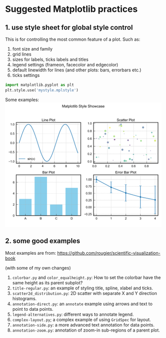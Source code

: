 # Suggested Matplotlib practices 

## 1. use style sheet for global style control
This is for controlling the most common feature of a plot. Such as:
1. font size and family
2. grid lines
3. sizes for labels, ticks labels and titles
4. legend settings (frameon, facecolor and edgecolor)
5. default linewidth for lines (and other plots: bars, errorbars etc.)
6. ticks settings

```python
import matplotlib.pyplot as plt
plt.style.use('mystyle.mplstyle')
```

Some examples:
![sin function](examples/test.png)

## 2. some good examples
Most examples are from: https://github.com/rougier/scientific-visualization-book

(with some of my own changes)

1. `colorbar.py` and `color_equalheight.py`: How to set the colorbar have the same height as its parent subplot?
2. `title-regular.py`: an example of styling title, spline, xlabel and ticks.
3. `scatter2d_distribution.py`: 2D scatter with separate X and Y direction histograms.
4. `annotation-direct.py`: an `annotate` example using arrows and text to point to data points.
5. `legend-alternatives.py`: different ways to annotate legend.
6. `complex-layout.py`; a complex example of using `GridSpec` for layout.
7. `annotation-side.py`: a more advanced text annotation for data points.
8. `annotation-zoom.py`: annotation of zoom-in sub-regions of a parent plot. 


